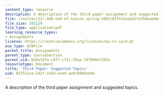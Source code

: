```yaml
---
content_type: resource
description: A description of the third paper assignment and suggested topics.
file: /courses/21l-449-end-of-nature-spring-2002/02f511ea2d1fa354eae9ae0c0966ee94_paperassignment3.pdf
file_size: 101129
file_type: application/pdf
learning_resource_types:
- Assignments
license: https://creativecommons.org/licenses/by-nc-sa/4.0/
ocw_type: OCWFile
parent_title: Assignments
parent_type: CourseSection
parent_uid: b69afd7a-c977-c71c-f6aa-7d7690e7295e
resourcetype: Document
title: 'Third Paper: Suggested Topics'
uid: 02f511ea-2d1f-a354-eae9-ae0c0966ee94
---
```

A description of the third paper assignment and suggested topics.